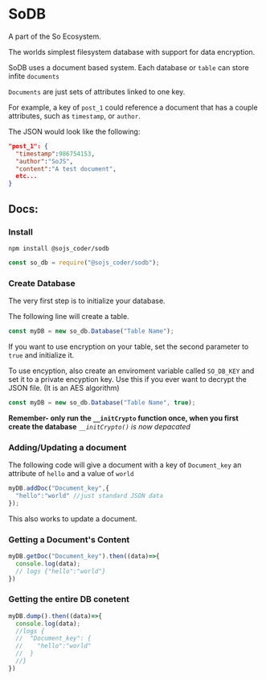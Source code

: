 # SoDB
A part of the So Ecosystem.

The worlds simplest filesystem database with support for data encryption.

SoDB uses a document based system.
Each database or `table` can store infite `documents`

`Documents` are just sets of attributes linked to one key.

For example, a key of `post_1` could reference a document that has a couple attributes, such as `timestamp`, or `author`.

The JSON would look like the following:
```json
"post_1": {
  "timestamp":986754153,
  "author":"SoJS",
  "content":"A test document",
  etc...
}
```

## Docs:
### Install
```
npm install @sojs_coder/sodb
```
```js
const so_db = require("@sojs_coder/sodb");
```

### Create Database

The very first step is to initialize your database. 

The following line will create a table.

```js
const myDB = new so_db.Database("Table Name");
```

If you want to use encryption on your table, set the second parameter to `true` and initialize it.

To use encyption, also create an enviroment variable called `SO_DB_KEY` and set it to a private encyption key. Use this if you ever want to decrypt the JSON file. (It is an AES algorithm)


```js
const myDB = new so_db.Database("Table Name", true);
```

**Remember- only run the `__initCrypto` function once, when you first create the database**
*`__initCrypto()` is now depacated*

### Adding/Updating a document

The following code will give a document with a key of `Document_key` an attribute of `hello` and a value of `world`
```js
myDB.addDoc("Document_key",{
  "hello":"world" //just standard JSON data
});
```
This also works to update a document.

### Getting a Document's Content

```js
myDB.getDoc("Document_key").then((data)=>{
  console.log(data);
  // logs {"hello":"world"}
})
```

### Getting the entire DB conetent

```js
myDB.dump().then((data)=>{
  console.log(data);
  //logs { 
  //  "Document_key": { 
  //    "hello":"world" 
  //  }
  //}
})
```
